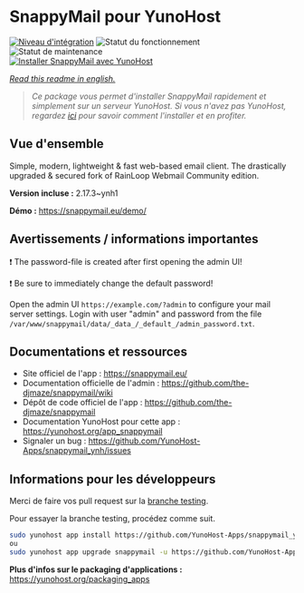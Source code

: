 <!--
N.B.: This README was automatically generated by https://github.com/YunoHost/apps/tree/master/tools/README-generator
It shall NOT be edited by hand.
-->

# SnappyMail pour YunoHost

[![Niveau d'intégration](https://dash.yunohost.org/integration/snappymail.svg)](https://dash.yunohost.org/appci/app/snappymail) ![Statut du fonctionnement](https://ci-apps.yunohost.org/ci/badges/snappymail.status.svg) ![Statut de maintenance](https://ci-apps.yunohost.org/ci/badges/snappymail.maintain.svg)  
[![Installer SnappyMail avec YunoHost](https://install-app.yunohost.org/install-with-yunohost.svg)](https://install-app.yunohost.org/?app=snappymail)

*[Read this readme in english.](./README.md)*

> *Ce package vous permet d'installer SnappyMail rapidement et simplement sur un serveur YunoHost.
Si vous n'avez pas YunoHost, regardez [ici](https://yunohost.org/#/install) pour savoir comment l'installer et en profiter.*

## Vue d'ensemble

Simple, modern, lightweight & fast web-based email client. The drastically upgraded & secured fork of RainLoop Webmail Community edition.


**Version incluse :** 2.17.3~ynh1


**Démo :** https://snappymail.eu/demo/
## Avertissements / informations importantes

:heavy_exclamation_mark: The password-file is created after first opening the admin UI!

:heavy_exclamation_mark: Be sure to immediately change the default password!

Open the admin UI `https://example.com/?admin` to configure your mail server settings. Login with user "admin" and password from the file `/var/www/snappymail/data/_data_/_default_/admin_password.txt`.

## Documentations et ressources

* Site officiel de l'app : <https://snappymail.eu/>
* Documentation officielle de l'admin : <https://github.com/the-djmaze/snappymail/wiki>
* Dépôt de code officiel de l'app : <https://github.com/the-djmaze/snappymail>
* Documentation YunoHost pour cette app : <https://yunohost.org/app_snappymail>
* Signaler un bug : <https://github.com/YunoHost-Apps/snappymail_ynh/issues>

## Informations pour les développeurs

Merci de faire vos pull request sur la [branche testing](https://github.com/YunoHost-Apps/snappymail_ynh/tree/testing).

Pour essayer la branche testing, procédez comme suit.

``` bash
sudo yunohost app install https://github.com/YunoHost-Apps/snappymail_ynh/tree/testing --debug
ou
sudo yunohost app upgrade snappymail -u https://github.com/YunoHost-Apps/snappymail_ynh/tree/testing --debug
```

**Plus d'infos sur le packaging d'applications :** <https://yunohost.org/packaging_apps>
